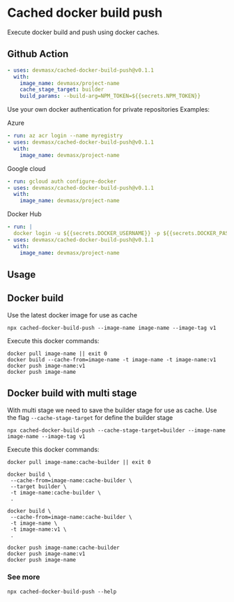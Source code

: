 # Cached docker build push

Execute docker build and push using docker caches.

## Github Action

```yml
- uses: devmasx/cached-docker-build-push@v0.1.1
  with:
    image_name: devmasx/project-name
    cache_stage_target: builder
    build_params: --build-arg=NPM_TOKEN=${{secrets.NPM_TOKEN}}
```

Use your own docker authentication for private repositories
Examples:

Azure

```yml
- run: az acr login --name myregistry
- uses: devmasx/cached-docker-build-push@v0.1.1
  with:
    image_name: devmasx/project-name
```

Google cloud

```yml
- run: gcloud auth configure-docker
- uses: devmasx/cached-docker-build-push@v0.1.1
  with:
    image_name: devmasx/project-name
```

Docker Hub

```yml
- run: |
  docker login -u ${{secrets.DOCKER_USERNAME}} -p ${{secrets.DOCKER_PASSWORD}}
- uses: devmasx/cached-docker-build-push@v0.1.1
  with:
    image_name: devmasx/project-name
```

## Usage

## Docker build

Use the latest docker image for use as cache

```
npx cached-docker-build-push --image-name image-name --image-tag v1

```

Execute this docker commands:

```
docker pull image-name || exit 0
docker build --cache-from=image-name -t image-name -t image-name:v1
docker push image-name:v1
docker push image-name
```

## Docker build with multi stage

With multi stage we need to save the builder stage for use as cache. Use the flag `--cache-stage-target` for define the builder stage

```
npx cached-docker-build-push --cache-stage-target=builder --image-name image-name --image-tag v1
```

Execute this docker commands:

```
docker pull image-name:cache-builder || exit 0

docker build \
 --cache-from=image-name:cache-builder \
 --target builder \
 -t image-name:cache-builder \
 .

docker build \
 --cache-from=image-name:cache-builder \
 -t image-name \
 -t image-name:v1 \
 .

docker push image-name:cache-builder
docker push image-name:v1
docker push image-name
```

### See more

```
npx cached-docker-build-push --help
```
